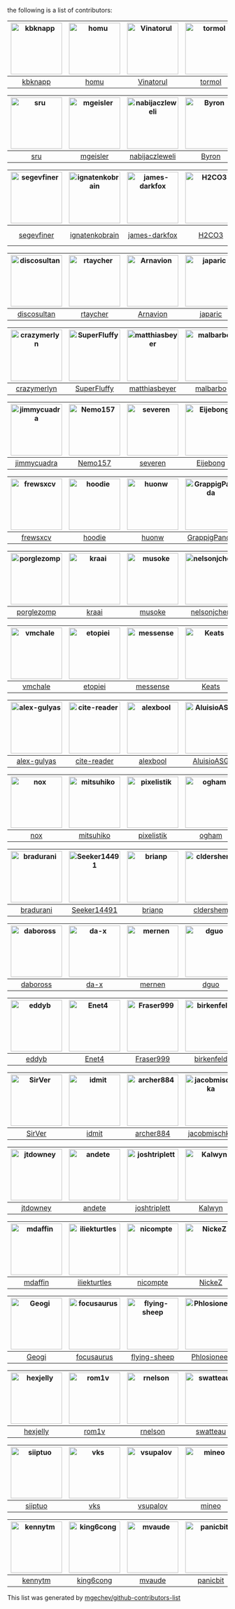 the following is a list of contributors:


[<img alt="kbknapp" src="https://avatars1.githubusercontent.com/u/6942134?v=4&s=117" width="117">](https://github.com/kbknapp) |[<img alt="homu" src="https://avatars1.githubusercontent.com/u/10212162?v=4&s=117" width="117">](https://github.com/homu) |[<img alt="Vinatorul" src="https://avatars1.githubusercontent.com/u/6770624?v=4&s=117" width="117">](https://github.com/Vinatorul) |[<img alt="tormol" src="https://avatars3.githubusercontent.com/u/10460821?v=4&s=117" width="117">](https://github.com/tormol) |[<img alt="willmurphyscode" src="https://avatars3.githubusercontent.com/u/12529630?v=4&s=117" width="117">](https://github.com/willmurphyscode) |[<img alt="little-dude" src="https://avatars2.githubusercontent.com/u/6646324?v=4&s=117" width="117">](https://github.com/little-dude) |
:---: |:---: |:---: |:---: |:---: |:---: |
[kbknapp](https://github.com/kbknapp) |[homu](https://github.com/homu) |[Vinatorul](https://github.com/Vinatorul) |[tormol](https://github.com/tormol) |[willmurphyscode](https://github.com/willmurphyscode) |[little-dude](https://github.com/little-dude) |

[<img alt="sru" src="https://avatars3.githubusercontent.com/u/2485892?v=4&s=117" width="117">](https://github.com/sru) |[<img alt="mgeisler" src="https://avatars0.githubusercontent.com/u/89623?v=4&s=117" width="117">](https://github.com/mgeisler) |[<img alt="nabijaczleweli" src="https://avatars3.githubusercontent.com/u/6709544?v=4&s=117" width="117">](https://github.com/nabijaczleweli) |[<img alt="Byron" src="https://avatars2.githubusercontent.com/u/63622?v=4&s=117" width="117">](https://github.com/Byron) |[<img alt="hgrecco" src="https://avatars0.githubusercontent.com/u/278566?v=4&s=117" width="117">](https://github.com/hgrecco) |[<img alt="bluejekyll" src="https://avatars3.githubusercontent.com/u/986845?v=4&s=117" width="117">](https://github.com/bluejekyll) |
:---: |:---: |:---: |:---: |:---: |:---: |
[sru](https://github.com/sru) |[mgeisler](https://github.com/mgeisler) |[nabijaczleweli](https://github.com/nabijaczleweli) |[Byron](https://github.com/Byron) |[hgrecco](https://github.com/hgrecco) |[bluejekyll](https://github.com/bluejekyll) |

[<img alt="segevfiner" src="https://avatars0.githubusercontent.com/u/24731903?v=4&s=117" width="117">](https://github.com/segevfiner) |[<img alt="ignatenkobrain" src="https://avatars1.githubusercontent.com/u/2866862?v=4&s=117" width="117">](https://github.com/ignatenkobrain) |[<img alt="james-darkfox" src="https://avatars3.githubusercontent.com/u/637155?v=4&s=117" width="117">](https://github.com/james-darkfox) |[<img alt="H2CO3" src="https://avatars2.githubusercontent.com/u/742370?v=4&s=117" width="117">](https://github.com/H2CO3) |[<img alt="nateozem" src="https://avatars2.githubusercontent.com/u/22719441?v=4&s=117" width="117">](https://github.com/nateozem) |[<img alt="glowing-chemist" src="https://avatars0.githubusercontent.com/u/17074682?v=4&s=117" width="117">](https://github.com/glowing-chemist) |
:---: |:---: |:---: |:---: |:---: |:---: |
[segevfiner](https://github.com/segevfiner) |[ignatenkobrain](https://github.com/ignatenkobrain) |[james-darkfox](https://github.com/james-darkfox) |[H2CO3](https://github.com/H2CO3) |[nateozem](https://github.com/nateozem) |[glowing-chemist](https://github.com/glowing-chemist) |

[<img alt="discosultan" src="https://avatars1.githubusercontent.com/u/2970736?v=4&s=117" width="117">](https://github.com/discosultan) |[<img alt="rtaycher" src="https://avatars0.githubusercontent.com/u/324733?v=4&s=117" width="117">](https://github.com/rtaycher) |[<img alt="Arnavion" src="https://avatars2.githubusercontent.com/u/1096010?v=4&s=117" width="117">](https://github.com/Arnavion) |[<img alt="japaric" src="https://avatars3.githubusercontent.com/u/5018213?v=4&s=117" width="117">](https://github.com/japaric) |[<img alt="untitaker" src="https://avatars0.githubusercontent.com/u/837573?v=4&s=117" width="117">](https://github.com/untitaker) |[<img alt="afiune" src="https://avatars0.githubusercontent.com/u/5712253?v=4&s=117" width="117">](https://github.com/afiune) |
:---: |:---: |:---: |:---: |:---: |:---: |
[discosultan](https://github.com/discosultan) |[rtaycher](https://github.com/rtaycher) |[Arnavion](https://github.com/Arnavion) |[japaric](https://github.com/japaric) |[untitaker](https://github.com/untitaker) |[afiune](https://github.com/afiune) |

[<img alt="crazymerlyn" src="https://avatars1.githubusercontent.com/u/6919679?v=4&s=117" width="117">](https://github.com/crazymerlyn) |[<img alt="SuperFluffy" src="https://avatars0.githubusercontent.com/u/701177?v=4&s=117" width="117">](https://github.com/SuperFluffy) |[<img alt="matthiasbeyer" src="https://avatars0.githubusercontent.com/u/427866?v=4&s=117" width="117">](https://github.com/matthiasbeyer) |[<img alt="malbarbo" src="https://avatars3.githubusercontent.com/u/1678126?v=4&s=117" width="117">](https://github.com/malbarbo) |[<img alt="tshepang" src="https://avatars0.githubusercontent.com/u/588486?v=4&s=117" width="117">](https://github.com/tshepang) |[<img alt="golem131" src="https://avatars3.githubusercontent.com/u/2429587?v=4&s=117" width="117">](https://github.com/golem131) |
:---: |:---: |:---: |:---: |:---: |:---: |
[crazymerlyn](https://github.com/crazymerlyn) |[SuperFluffy](https://github.com/SuperFluffy) |[matthiasbeyer](https://github.com/matthiasbeyer) |[malbarbo](https://github.com/malbarbo) |[tshepang](https://github.com/tshepang) |[golem131](https://github.com/golem131) |

[<img alt="jimmycuadra" src="https://avatars2.githubusercontent.com/u/122457?v=4&s=117" width="117">](https://github.com/jimmycuadra) |[<img alt="Nemo157" src="https://avatars1.githubusercontent.com/u/81079?v=4&s=117" width="117">](https://github.com/Nemo157) |[<img alt="severen" src="https://avatars1.githubusercontent.com/u/4061736?v=4&s=117" width="117">](https://github.com/severen) |[<img alt="Eijebong" src="https://avatars2.githubusercontent.com/u/3650385?v=4&s=117" width="117">](https://github.com/Eijebong) |[<img alt="cstorey" src="https://avatars3.githubusercontent.com/u/743059?v=4&s=117" width="117">](https://github.com/cstorey) |[<img alt="wdv4758h" src="https://avatars1.githubusercontent.com/u/2716047?v=4&s=117" width="117">](https://github.com/wdv4758h) |
:---: |:---: |:---: |:---: |:---: |:---: |
[jimmycuadra](https://github.com/jimmycuadra) |[Nemo157](https://github.com/Nemo157) |[severen](https://github.com/severen) |[Eijebong](https://github.com/Eijebong) |[cstorey](https://github.com/cstorey) |[wdv4758h](https://github.com/wdv4758h) |

[<img alt="frewsxcv" src="https://avatars2.githubusercontent.com/u/416575?v=4&s=117" width="117">](https://github.com/frewsxcv) |[<img alt="hoodie" src="https://avatars1.githubusercontent.com/u/260370?v=4&s=117" width="117">](https://github.com/hoodie) |[<img alt="huonw" src="https://avatars1.githubusercontent.com/u/1203825?v=4&s=117" width="117">](https://github.com/huonw) |[<img alt="GrappigPanda" src="https://avatars0.githubusercontent.com/u/2055372?v=4&s=117" width="117">](https://github.com/GrappigPanda) |[<img alt="shepmaster" src="https://avatars0.githubusercontent.com/u/174509?v=4&s=117" width="117">](https://github.com/shepmaster) |[<img alt="starkat99" src="https://avatars1.githubusercontent.com/u/8295111?v=4&s=117" width="117">](https://github.com/starkat99) |
:---: |:---: |:---: |:---: |:---: |:---: |
[frewsxcv](https://github.com/frewsxcv) |[hoodie](https://github.com/hoodie) |[huonw](https://github.com/huonw) |[GrappigPanda](https://github.com/GrappigPanda) |[shepmaster](https://github.com/shepmaster) |[starkat99](https://github.com/starkat99) |

[<img alt="porglezomp" src="https://avatars1.githubusercontent.com/u/1690225?v=4&s=117" width="117">](https://github.com/porglezomp) |[<img alt="kraai" src="https://avatars1.githubusercontent.com/u/552646?v=4&s=117" width="117">](https://github.com/kraai) |[<img alt="musoke" src="https://avatars0.githubusercontent.com/u/16665084?v=4&s=117" width="117">](https://github.com/musoke) |[<img alt="nelsonjchen" src="https://avatars1.githubusercontent.com/u/5363?v=4&s=117" width="117">](https://github.com/nelsonjchen) |[<img alt="pkgw" src="https://avatars0.githubusercontent.com/u/59598?v=4&s=117" width="117">](https://github.com/pkgw) |[<img alt="Deedasmi" src="https://avatars0.githubusercontent.com/u/5093293?v=4&s=117" width="117">](https://github.com/Deedasmi) |
:---: |:---: |:---: |:---: |:---: |:---: |
[porglezomp](https://github.com/porglezomp) |[kraai](https://github.com/kraai) |[musoke](https://github.com/musoke) |[nelsonjchen](https://github.com/nelsonjchen) |[pkgw](https://github.com/pkgw) |[Deedasmi](https://github.com/Deedasmi) |

[<img alt="vmchale" src="https://avatars1.githubusercontent.com/u/13259982?v=4&s=117" width="117">](https://github.com/vmchale) |[<img alt="etopiei" src="https://avatars3.githubusercontent.com/u/17671663?v=4&s=117" width="117">](https://github.com/etopiei) |[<img alt="messense" src="https://avatars0.githubusercontent.com/u/1556054?v=4&s=117" width="117">](https://github.com/messense) |[<img alt="Keats" src="https://avatars2.githubusercontent.com/u/680355?v=4&s=117" width="117">](https://github.com/Keats) |[<img alt="kieraneglin" src="https://avatars0.githubusercontent.com/u/569917?v=4&s=117" width="117">](https://github.com/kieraneglin) |[<img alt="durka" src="https://avatars3.githubusercontent.com/u/47007?v=4&s=117" width="117">](https://github.com/durka) |
:---: |:---: |:---: |:---: |:---: |:---: |
[vmchale](https://github.com/vmchale) |[etopiei](https://github.com/etopiei) |[messense](https://github.com/messense) |[Keats](https://github.com/Keats) |[kieraneglin](https://github.com/kieraneglin) |[durka](https://github.com/durka) |

[<img alt="alex-gulyas" src="https://avatars0.githubusercontent.com/u/8698329?v=4&s=117" width="117">](https://github.com/alex-gulyas) |[<img alt="cite-reader" src="https://avatars1.githubusercontent.com/u/4196987?v=4&s=117" width="117">](https://github.com/cite-reader) |[<img alt="alexbool" src="https://avatars3.githubusercontent.com/u/1283792?v=4&s=117" width="117">](https://github.com/alexbool) |[<img alt="AluisioASG" src="https://avatars2.githubusercontent.com/u/1904165?v=4&s=117" width="117">](https://github.com/AluisioASG) |[<img alt="BurntSushi" src="https://avatars3.githubusercontent.com/u/456674?v=4&s=117" width="117">](https://github.com/BurntSushi) |[<img alt="AndrewGaspar" src="https://avatars1.githubusercontent.com/u/2292643?v=4&s=117" width="117">](https://github.com/AndrewGaspar) |
:---: |:---: |:---: |:---: |:---: |:---: |
[alex-gulyas](https://github.com/alex-gulyas) |[cite-reader](https://github.com/cite-reader) |[alexbool](https://github.com/alexbool) |[AluisioASG](https://github.com/AluisioASG) |[BurntSushi](https://github.com/BurntSushi) |[AndrewGaspar](https://github.com/AndrewGaspar) |

[<img alt="nox" src="https://avatars0.githubusercontent.com/u/123095?v=4&s=117" width="117">](https://github.com/nox) |[<img alt="mitsuhiko" src="https://avatars1.githubusercontent.com/u/7396?v=4&s=117" width="117">](https://github.com/mitsuhiko) |[<img alt="pixelistik" src="https://avatars1.githubusercontent.com/u/170929?v=4&s=117" width="117">](https://github.com/pixelistik) |[<img alt="ogham" src="https://avatars3.githubusercontent.com/u/503760?v=4&s=117" width="117">](https://github.com/ogham) |[<img alt="Bilalh" src="https://avatars0.githubusercontent.com/u/171602?v=4&s=117" width="117">](https://github.com/Bilalh) |[<img alt="dotdash" src="https://avatars1.githubusercontent.com/u/230962?v=4&s=117" width="117">](https://github.com/dotdash) |
:---: |:---: |:---: |:---: |:---: |:---: |
[nox](https://github.com/nox) |[mitsuhiko](https://github.com/mitsuhiko) |[pixelistik](https://github.com/pixelistik) |[ogham](https://github.com/ogham) |[Bilalh](https://github.com/Bilalh) |[dotdash](https://github.com/dotdash) |

[<img alt="bradurani" src="https://avatars0.githubusercontent.com/u/4195952?v=4&s=117" width="117">](https://github.com/bradurani) |[<img alt="Seeker14491" src="https://avatars2.githubusercontent.com/u/6490497?v=4&s=117" width="117">](https://github.com/Seeker14491) |[<img alt="brianp" src="https://avatars1.githubusercontent.com/u/179134?v=4&s=117" width="117">](https://github.com/brianp) |[<img alt="cldershem" src="https://avatars3.githubusercontent.com/u/201608?v=4&s=117" width="117">](https://github.com/cldershem) |[<img alt="casey" src="https://avatars2.githubusercontent.com/u/1945?v=4&s=117" width="117">](https://github.com/casey) |[<img alt="volks73" src="https://avatars1.githubusercontent.com/u/1915469?v=4&s=117" width="117">](https://github.com/volks73) |
:---: |:---: |:---: |:---: |:---: |:---: |
[bradurani](https://github.com/bradurani) |[Seeker14491](https://github.com/Seeker14491) |[brianp](https://github.com/brianp) |[cldershem](https://github.com/cldershem) |[casey](https://github.com/casey) |[volks73](https://github.com/volks73) |

[<img alt="daboross" src="https://avatars1.githubusercontent.com/u/1152146?v=4&s=117" width="117">](https://github.com/daboross) |[<img alt="da-x" src="https://avatars1.githubusercontent.com/u/321273?v=4&s=117" width="117">](https://github.com/da-x) |[<img alt="mernen" src="https://avatars0.githubusercontent.com/u/6412?v=4&s=117" width="117">](https://github.com/mernen) |[<img alt="dguo" src="https://avatars0.githubusercontent.com/u/2763135?v=4&s=117" width="117">](https://github.com/dguo) |[<img alt="davidszotten" src="https://avatars3.githubusercontent.com/u/412005?v=4&s=117" width="117">](https://github.com/davidszotten) |[<img alt="drusellers" src="https://avatars1.githubusercontent.com/u/63355?v=4&s=117" width="117">](https://github.com/drusellers) |
:---: |:---: |:---: |:---: |:---: |:---: |
[daboross](https://github.com/daboross) |[da-x](https://github.com/da-x) |[mernen](https://github.com/mernen) |[dguo](https://github.com/dguo) |[davidszotten](https://github.com/davidszotten) |[drusellers](https://github.com/drusellers) |

[<img alt="eddyb" src="https://avatars2.githubusercontent.com/u/77424?v=4&s=117" width="117">](https://github.com/eddyb) |[<img alt="Enet4" src="https://avatars0.githubusercontent.com/u/4738426?v=4&s=117" width="117">](https://github.com/Enet4) |[<img alt="Fraser999" src="https://avatars3.githubusercontent.com/u/190532?v=4&s=117" width="117">](https://github.com/Fraser999) |[<img alt="birkenfeld" src="https://avatars0.githubusercontent.com/u/144359?v=4&s=117" width="117">](https://github.com/birkenfeld) |[<img alt="guanqun" src="https://avatars0.githubusercontent.com/u/53862?v=4&s=117" width="117">](https://github.com/guanqun) |[<img alt="tanakh" src="https://avatars2.githubusercontent.com/u/109069?v=4&s=117" width="117">](https://github.com/tanakh) |
:---: |:---: |:---: |:---: |:---: |:---: |
[eddyb](https://github.com/eddyb) |[Enet4](https://github.com/Enet4) |[Fraser999](https://github.com/Fraser999) |[birkenfeld](https://github.com/birkenfeld) |[guanqun](https://github.com/guanqun) |[tanakh](https://github.com/tanakh) |

[<img alt="SirVer" src="https://avatars0.githubusercontent.com/u/140115?v=4&s=117" width="117">](https://github.com/SirVer) |[<img alt="idmit" src="https://avatars1.githubusercontent.com/u/2546728?v=4&s=117" width="117">](https://github.com/idmit) |[<img alt="archer884" src="https://avatars1.githubusercontent.com/u/679494?v=4&s=117" width="117">](https://github.com/archer884) |[<img alt="jacobmischka" src="https://avatars1.githubusercontent.com/u/3939997?v=4&s=117" width="117">](https://github.com/jacobmischka) |[<img alt="jespino" src="https://avatars0.githubusercontent.com/u/290303?v=4&s=117" width="117">](https://github.com/jespino) |[<img alt="jfrankenau" src="https://avatars3.githubusercontent.com/u/2736480?v=4&s=117" width="117">](https://github.com/jfrankenau) |
:---: |:---: |:---: |:---: |:---: |:---: |
[SirVer](https://github.com/SirVer) |[idmit](https://github.com/idmit) |[archer884](https://github.com/archer884) |[jacobmischka](https://github.com/jacobmischka) |[jespino](https://github.com/jespino) |[jfrankenau](https://github.com/jfrankenau) |

[<img alt="jtdowney" src="https://avatars1.githubusercontent.com/u/44654?v=4&s=117" width="117">](https://github.com/jtdowney) |[<img alt="andete" src="https://avatars2.githubusercontent.com/u/689017?v=4&s=117" width="117">](https://github.com/andete) |[<img alt="joshtriplett" src="https://avatars2.githubusercontent.com/u/162737?v=4&s=117" width="117">](https://github.com/joshtriplett) |[<img alt="Kalwyn" src="https://avatars3.githubusercontent.com/u/22778640?v=4&s=117" width="117">](https://github.com/Kalwyn) |[<img alt="manuel-rhdt" src="https://avatars1.githubusercontent.com/u/3199013?v=4&s=117" width="117">](https://github.com/manuel-rhdt) |[<img alt="Marwes" src="https://avatars3.githubusercontent.com/u/957312?v=4&s=117" width="117">](https://github.com/Marwes) |
:---: |:---: |:---: |:---: |:---: |:---: |
[jtdowney](https://github.com/jtdowney) |[andete](https://github.com/andete) |[joshtriplett](https://github.com/joshtriplett) |[Kalwyn](https://github.com/Kalwyn) |[manuel-rhdt](https://github.com/manuel-rhdt) |[Marwes](https://github.com/Marwes) |

[<img alt="mdaffin" src="https://avatars1.githubusercontent.com/u/171232?v=4&s=117" width="117">](https://github.com/mdaffin) |[<img alt="iliekturtles" src="https://avatars3.githubusercontent.com/u/5081378?v=4&s=117" width="117">](https://github.com/iliekturtles) |[<img alt="nicompte" src="https://avatars2.githubusercontent.com/u/439369?v=4&s=117" width="117">](https://github.com/nicompte) |[<img alt="NickeZ" src="https://avatars2.githubusercontent.com/u/492753?v=4&s=117" width="117">](https://github.com/NickeZ) |[<img alt="nvzqz" src="https://avatars0.githubusercontent.com/u/10367662?v=4&s=117" width="117">](https://github.com/nvzqz) |[<img alt="nuew" src="https://avatars2.githubusercontent.com/u/26099511?v=4&s=117" width="117">](https://github.com/nuew) |
:---: |:---: |:---: |:---: |:---: |:---: |
[mdaffin](https://github.com/mdaffin) |[iliekturtles](https://github.com/iliekturtles) |[nicompte](https://github.com/nicompte) |[NickeZ](https://github.com/NickeZ) |[nvzqz](https://github.com/nvzqz) |[nuew](https://github.com/nuew) |

[<img alt="Geogi" src="https://avatars1.githubusercontent.com/u/1818316?v=4&s=117" width="117">](https://github.com/Geogi) |[<img alt="focusaurus" src="https://avatars1.githubusercontent.com/u/482377?v=4&s=117" width="117">](https://github.com/focusaurus) |[<img alt="flying-sheep" src="https://avatars0.githubusercontent.com/u/291575?v=4&s=117" width="117">](https://github.com/flying-sheep) |[<img alt="Phlosioneer" src="https://avatars2.githubusercontent.com/u/4657718?v=4&s=117" width="117">](https://github.com/Phlosioneer) |[<img alt="peppsac" src="https://avatars3.githubusercontent.com/u/2198295?v=4&s=117" width="117">](https://github.com/peppsac) |[<img alt="golddranks" src="https://avatars1.githubusercontent.com/u/2675542?v=4&s=117" width="117">](https://github.com/golddranks) |
:---: |:---: |:---: |:---: |:---: |:---: |
[Geogi](https://github.com/Geogi) |[focusaurus](https://github.com/focusaurus) |[flying-sheep](https://github.com/flying-sheep) |[Phlosioneer](https://github.com/Phlosioneer) |[peppsac](https://github.com/peppsac) |[golddranks](https://github.com/golddranks) |

[<img alt="hexjelly" src="https://avatars0.githubusercontent.com/u/435283?v=4&s=117" width="117">](https://github.com/hexjelly) |[<img alt="rom1v" src="https://avatars1.githubusercontent.com/u/543275?v=4&s=117" width="117">](https://github.com/rom1v) |[<img alt="rnelson" src="https://avatars3.githubusercontent.com/u/118361?v=4&s=117" width="117">](https://github.com/rnelson) |[<img alt="swatteau" src="https://avatars3.githubusercontent.com/u/5521255?v=4&s=117" width="117">](https://github.com/swatteau) |[<img alt="tchajed" src="https://avatars3.githubusercontent.com/u/1255037?v=4&s=117" width="117">](https://github.com/tchajed) |[<img alt="tspiteri" src="https://avatars0.githubusercontent.com/u/18604588?v=4&s=117" width="117">](https://github.com/tspiteri) |
:---: |:---: |:---: |:---: |:---: |:---: |
[hexjelly](https://github.com/hexjelly) |[rom1v](https://github.com/rom1v) |[rnelson](https://github.com/rnelson) |[swatteau](https://github.com/swatteau) |[tchajed](https://github.com/tchajed) |[tspiteri](https://github.com/tspiteri) |

[<img alt="siiptuo" src="https://avatars0.githubusercontent.com/u/10729330?v=4&s=117" width="117">](https://github.com/siiptuo) |[<img alt="vks" src="https://avatars2.githubusercontent.com/u/33460?v=4&s=117" width="117">](https://github.com/vks) |[<img alt="vsupalov" src="https://avatars2.githubusercontent.com/u/2801030?v=4&s=117" width="117">](https://github.com/vsupalov) |[<img alt="mineo" src="https://avatars1.githubusercontent.com/u/78236?v=4&s=117" width="117">](https://github.com/mineo) |[<img alt="wabain" src="https://avatars3.githubusercontent.com/u/7651435?v=4&s=117" width="117">](https://github.com/wabain) |[<img alt="grossws" src="https://avatars2.githubusercontent.com/u/171284?v=4&s=117" width="117">](https://github.com/grossws) |
:---: |:---: |:---: |:---: |:---: |:---: |
[siiptuo](https://github.com/siiptuo) |[vks](https://github.com/vks) |[vsupalov](https://github.com/vsupalov) |[mineo](https://github.com/mineo) |[wabain](https://github.com/wabain) |[grossws](https://github.com/grossws) |

[<img alt="kennytm" src="https://avatars1.githubusercontent.com/u/103023?v=4&s=117" width="117">](https://github.com/kennytm) |[<img alt="king6cong" src="https://avatars3.githubusercontent.com/u/302560?v=4&s=117" width="117">](https://github.com/king6cong) |[<img alt="mvaude" src="https://avatars1.githubusercontent.com/u/9532611?v=4&s=117" width="117">](https://github.com/mvaude) |[<img alt="panicbit" src="https://avatars2.githubusercontent.com/u/628445?v=4&s=117" width="117">](https://github.com/panicbit) |[<img alt="brennie" src="https://avatars3.githubusercontent.com/u/156585?v=4&s=117" width="117">](https://github.com/brennie) |
:---: |:---: |:---: |:---: |:---: |
[kennytm](https://github.com/kennytm) |[king6cong](https://github.com/king6cong) |[mvaude](https://github.com/mvaude) |[panicbit](https://github.com/panicbit) |[brennie](https://github.com/brennie) |




This list was generated by [mgechev/github-contributors-list](https://github.com/mgechev/github-contributors-list)
